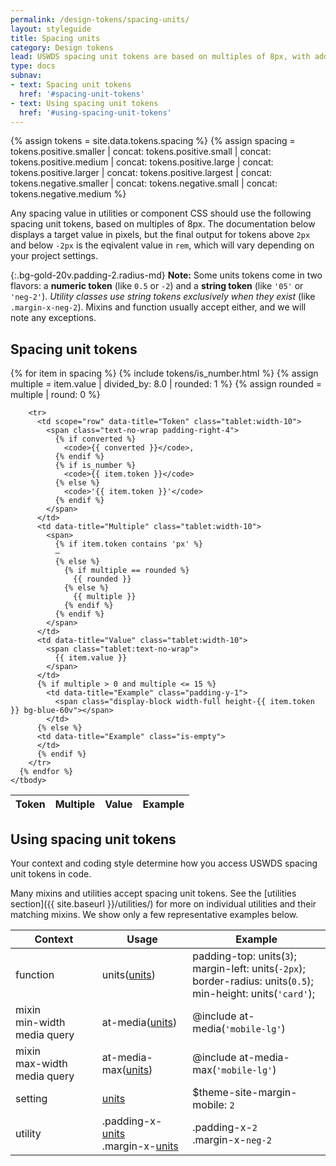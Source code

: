 ```yaml
---
permalink: /design-tokens/spacing-units/
layout: styleguide
title: Spacing units
category: Design tokens
lead: USWDS spacing unit tokens are based on multiples of 8px, with additional tokens for small sizes, named tokens for large sizes, and a more limited selection of negative tokens.
type: docs
subnav:
- text: Spacing unit tokens
  href: '#spacing-unit-tokens'
- text: Using spacing unit tokens
  href: '#using-spacing-unit-tokens'
---
```


{% assign tokens = site.data.tokens.spacing %}
{% assign spacing =
  tokens.positive.smaller
  | concat: tokens.positive.small
  | concat: tokens.positive.medium
  | concat: tokens.positive.large
  | concat: tokens.positive.larger
  | concat: tokens.positive.largest
  | concat: tokens.negative.smaller
  | concat: tokens.negative.small
  | concat: tokens.negative.medium %}

Any spacing value in utilities or component CSS should use the following spacing unit tokens, based on multiples of 8px. The documentation below displays a target value in pixels, but the final output for tokens above `2px` and below `-2px` is the eqivalent value in `rem`, which will vary depending on your project settings.

{:.bg-gold-20v.padding-2.radius-md}
**Note:** Some units tokens come in two flavors: a **numeric token** (like `0.5` or `-2`) and a **string token** (like `'05'` or `'neg-2'`). _Utility classes use string tokens exclusively when they exist_ (like `.margin-x-neg-2`). Mixins and function usually accept either, and we will note any exceptions.

## Spacing unit tokens

<div class="site-table-wrapper">
  <table class="usa-table-borderless site-table-responsive">
    <thead>
      <tr>
        <th scope="col">Token</th>
        <th scope="col">Multiple</th>
        <th scope="col">Value</th>
        <th scope="col">Example</th>
      </tr>
    </thead>
    <tbody class="font-mono-2xs">
      {% for item in spacing %}
        {% include tokens/is_number.html %}
        {% assign multiple = item.value | divided_by: 8.0 | rounded: 1 %}
        {% assign rounded = multiple | round: 0 %}

        <tr>
          <td scope="row" data-title="Token" class="tablet:width-10">
            <span class="text-no-wrap padding-right-4">
              {% if converted %}
                <code>{{ converted }}</code>,
              {% endif %}
              {% if is_number %}
                <code>{{ item.token }}</code>
              {% else %}
                <code>'{{ item.token }}'</code>
              {% endif %}
            </span>
          </td>
          <td data-title="Multiple" class="tablet:width-10">
            <span>
              {% if item.token contains 'px' %}
              —
              {% else %}
                {% if multiple == rounded %}
                  {{ rounded }}
                {% else %}
                  {{ multiple }}
                {% endif %}
              {% endif %}
            </span>
          </td>
          <td data-title="Value" class="tablet:width-10">
            <span class="tablet:text-no-wrap">
              {{ item.value }}
            </span>
          </td>
          {% if multiple > 0 and multiple <= 15 %}
            <td data-title="Example" class="padding-y-1">
              <span class="display-block width-full height-{{ item.token }} bg-blue-60v"></span>
            </td>
          {% else %}
          <td data-title="Example" class="is-empty">
          </td>
          {% endif %}
        </tr>
      {% endfor %}
    </tbody>
  </table>
</div>

## Using spacing unit tokens
Your context and coding style determine how you access USWDS spacing unit tokens in code.

Many mixins and utilities accept spacing unit tokens. See the [utilities section]({{ site.baseurl }}/utilities/) for more on individual utilities and their matching mixins. We show only a few representative examples below.

<div class="site-table-wrapper">
  <table class="usa-table-borderless site-table-responsive">
    <thead>
      <tr>
        <th scope="col">Context</th>
        <th scope="col">Usage</th>
        <th scope="col">Example</th>
      </tr>
    </thead>
    <tbody class="font-mono-2xs line-height-sans-6">
      <tr>
        <td scope="row" data-title="Context">
          <span class="text-bold font-sans-3">function</span>
        </td>
        <td data-title="Usage">
          <span>
            units(<a href="{{ site.baseurl }}/design-tokens/spacing-units/" class="token">units</a>)
          </span>
        </td>
        <td data-title="Example">
          <span>
            padding-top: units(<code>3</code>);<br/>
            margin-left: units(<code>-2px</code>);<br/>
            border-radius: units(<code>0.5</code>);<br/>
            min-height: units(<code>'card'</code>);<br/>
          </span>
        </td>
      </tr>
      <tr>
        <td scope="row" data-title="Context">
          <span class="font-sans-3 line-height-sans-2">
            <span class="text-bold">mixin</span><br/>
            <span>min-width media query</span><br/>
          </span>
        </td>
        <td data-title="Usage">
          <span>
            at-media(<a href="{{ site.baseurl }}/design-tokens/spacing-units/" class="token">units</a>)
          </span>
        </td>
        <td data-title="Example">
          <span>
            @include at-media(<code>'mobile-lg'</code>)<br/>
          </span>
        </td>
      </tr>
      <tr>
        <td scope="row" data-title="Context">
          <span class="font-sans-3 line-height-sans-2">
            <span class="text-bold">mixin</span><br/>
            <span>max-width media query</span><br/>
          </span>
        </td>
        <td data-title="Usage">
          <span>
            at-media-max(<a href="{{ site.baseurl }}/design-tokens/spacing-units/" class="token">units</a>)
          </span>
        </td>
        <td data-title="Example">
          <span>
            @include at-media-max(<code>'mobile-lg'</code>)<br/>
          </span>
        </td>
      </tr>
      <tr>
        <td scope="row" data-title="Context">
          <span>
            <span class="text-bold font-sans-3">setting</span><br/>
          </span>
        </td>
        <td data-title="Usage">
          <span>
            <a href="{{ site.baseurl }}/design-tokens/spacing-units/" class="token">units</a>
          </span>
        </td>
        <td data-title="Example">
          <span>
            $theme-site-margin-mobile: <code>2</code>
          </span>
        </td>
      </tr>
      <tr>
        <td scope="row" data-title="Context">
          <span class="font-sans-3">
            <span class="text-bold">utility</span><br/>
          </span>
        </td>
        <td data-title="Usage">
          <span>
            .padding-x-<a href="{{ site.baseurl }}/design-tokens/spacing-units/" class="token">units</a><br/>
            .margin-x-<a href="{{ site.baseurl }}/design-tokens/spacing-units/" class="token">units</a>
          </span>
        </td>
        <td data-title="Example">
          <span>
            .padding-x-<code>2</code><br/>
            .margin-x-<code>neg-2</code><br/>
          </span>
        </td>
      </tr>
    </tbody>
  </table>
</div>
